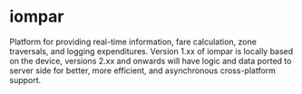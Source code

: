 # iompar
Platform for providing real-time information, fare calculation, zone traversals, and logging expenditures.
Version 1.xx of iompar is locally based on the device, versions 2.xx and onwards will have logic and data ported to server side for better, more efficient, and asynchronous cross-platform support.
